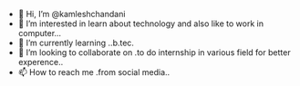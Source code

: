 - 👋 Hi, I’m @kamleshchandani
- 👀 I’m interested in learn about technology and also like to work in computer...
- 🌱 I’m currently learning ..b.tec.
- 💞️ I’m looking to collaborate on .to do internship in various field for better experence..
- 📫 How to reach me .from social media..

<!wow---
kamleshchandani/kamleshchandani is a ✨ special ✨ repository because its `README.md` (this file) appears on your GitHub profile.
You can click the Preview link to take a look at your changes.
--->
